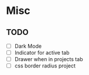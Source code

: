 # Misc

## TODO

- [ ] Dark Mode
- [ ] Indicator for active tab
- [ ] Drawer when in projects tab
- [ ] css border radius project

